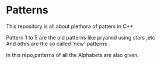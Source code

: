# Patterns
This repository is all about plethora of patters in C++</br>

Pattern 1 to 5 are the old patterns like pryamid using stars ,etc</br>
And othrs are the so called 'new' patterns .</br>

In this repo,patterns of all the Alphabets are also given.
